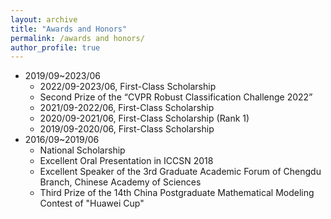 ```yaml
---
layout: archive
title: "Awards and Honors"
permalink: /awards and honors/
author_profile: true
---
```



* 2019/09~2023/06
  * 2022/09-2023/06, First-Class Scholarship
  * Second Prize of the “CVPR Robust Classification Challenge 2022”
  * 2021/09-2022/06, First-Class Scholarship
  * 2020/09-2021/06, First-Class Scholarship (Rank 1)
  * 2019/09-2020/06, First-Class Scholarship
* 2016/09~2019/06
  * National Scholarship
  * Excellent Oral Presentation in ICCSN 2018
  * Excellent Speaker of the 3rd Graduate Academic Forum of Chengdu Branch, Chinese Academy of Sciences
  * Third Prize of the 14th China Postgraduate Mathematical Modeling Contest of "Huawei Cup"
